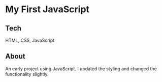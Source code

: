 # My First JavaScript

## Tech
HTML, CSS, JavaScript

## About
An early project using JavaScript. I updated the styling and changed the functionality slightly.